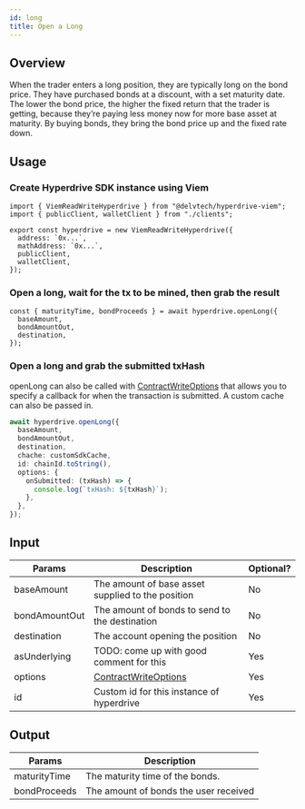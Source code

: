 ```yaml
---
id: long
title: Open a Long
---
```


## Overview

When the trader enters a long position, they are typically long on the bond price. They have purchased bonds at a discount, with a set maturity date. The lower the bond price, the higher the fixed return that the trader is getting, because they’re paying less money now for more base asset at maturity. By buying bonds, they bring the bond price up and the fixed rate down.

## Usage

### Create Hyperdrive SDK instance using Viem

```tsx {18}
import { ViemReadWriteHyperdrive } from "@delvtech/hyperdrive-viem";
import { publicClient, walletClient } from "./clients";

export const hyperdrive = new ViemReadWriteHyperdrive({
  address: `0x...`,
  mathAddress: `0x...`,
  publicClient,
  walletClient,
});
```

### Open a long, wait for the tx to be mined, then grab the result

```tsx
const { maturityTime, bondProceeds } = await hyperdrive.openLong({
  baseAmount,
  bondAmountOut,
  destination,
});
```

### Open a long and grab the submitted txHash

openLong can also be called with [ContractWriteOptions](/docs/sdk/api-reference/interfaces/ContractWriteOptionsWithCallback) that allows you to specify a callback for when the transaction is submitted. A custom cache can also be passed in.

```ts
await hyperdrive.openLong({
  baseAmount,
  bondAmountOut,
  destination,
  chache: customSdkCache,
  id: chainId.toString(),
  options: {
    onSubmitted: (txHash) => {
      console.log(`txHash: ${txHash}`);
    },
  },
});
```

## Input

| Params        | Description                                                                                 | Optional? |
| ------------- | ------------------------------------------------------------------------------------------- | --------- |
| baseAmount    | The amount of base asset supplied to the position                                           | No        |
| bondAmountOut | The amount of bonds to send to the destination                                              | No        |
| destination   | The account opening the position                                                            | No        |
| asUnderlying  | TODO: come up with good comment for this                                                    | Yes       |
| options       | [ContractWriteOptions](/docs/sdk/api-reference/interfaces/ContractWriteOptionsWithCallback) | Yes       |
| id            | Custom id for this instance of hyperdrive                                                   | Yes       |

## Output

| Params       | Description                           |
| ------------ | ------------------------------------- |
| maturityTime | The maturity time of the bonds.       |
| bondProceeds | The amount of bonds the user received |
